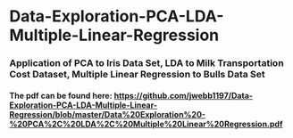 # Data-Exploration-PCA-LDA-Multiple-Linear-Regression

### Application of PCA to Iris Data Set, LDA to Milk Transportation Cost Dataset, Multiple Linear Regression to Bulls Data Set

#### The pdf can be found here: https://github.com/jwebb1197/Data-Exploration-PCA-LDA-Multiple-Linear-Regression/blob/master/Data%20Exploration%20-%20PCA%2C%20LDA%2C%20Multiple%20Linear%20Regression.pdf
